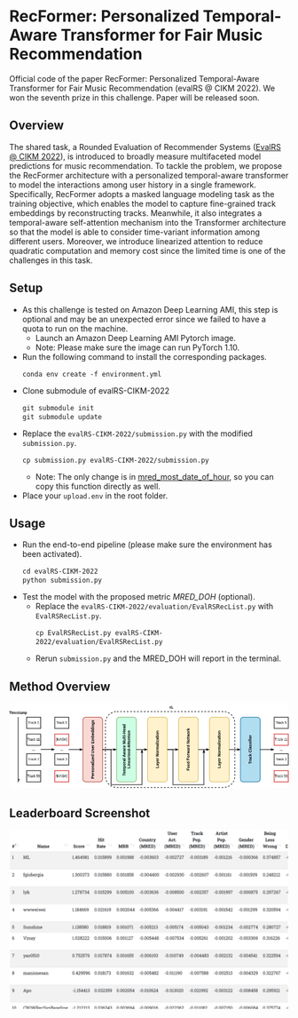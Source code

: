 # RecFormer: Personalized Temporal-Aware Transformer for Fair Music Recommendation
Official code of the paper RecFormer: Personalized Temporal-Aware Transformer for Fair Music Recommendation (evalRS @ CIKM 2022). 
We won the seventh prize in this challenge.
Paper will be released soon.

## Overview
The shared task, a Rounded Evaluation of Recommender Systems ([EvalRS @ CIKM 2022](https://github.com/RecList/evalRS-CIKM-2022)), is introduced to broadly measure multifaceted model predictions for music recommendation.
To tackle the problem, we propose the RecFormer architecture with a personalized temporal-aware transformer to model the interactions among user history in a single framework.
Specifically, RecFormer adopts a masked language modeling task as the training objective, which enables the model to capture fine-grained track embeddings by reconstructing tracks.
Meanwhile, it also integrates a temporal-aware self-attention mechanism into the Transformer architecture so that the model is able to consider time-variant information among different users.
Moreover, we introduce linearized attention to reduce quadratic computation and memory cost since the limited time is one of the challenges in this task.
## Setup
- As this challenge is tested on Amazon Deep Learning AMI, this step is optional and may be an unexpected error since we failed to have a quota to run on the machine.
    - Launch an Amazon Deep Learning AMI Pytorch image.
    - Note: Please make sure the image can run PyTorch 1.10.
- Run the following command to install the corresponding packages.
    ```=script
    conda env create -f environment.yml
    ```
- Clone submodule of evalRS-CIKM-2022
    ```=script
    git submodule init 
    git submodule update
    ```
- Replace the `evalRS-CIKM-2022/submission.py` with the modified `submission.py`.
    ```=script
    cp submission.py evalRS-CIKM-2022/submission.py
    ```
    - Note: The only change is in [mred_most_date_of_hour](https://github.com/wywyWang/RecFormer/blob/main/EvalRSRecList.py#:~:text=%40rec_test(%27MRED_MOST_DOH%27)), so you can copy this function directly as well.
- Place your `upload.env` in the root folder.

## Usage
- Run the end-to-end pipeline (please make sure the environment has been activated).
    ```=script
    cd evalRS-CIKM-2022
    python submission.py
    ```
- Test the model with the proposed metric *MRED_DOH* (optional).
    - Replace the `evalRS-CIKM-2022/evaluation/EvalRSRecList.py` with `EvalRSRecList.py`.
        ```
        cp EvalRSRecList.py evalRS-CIKM-2022/evaluation/EvalRSRecList.py
        ```
    - Rerun `submission.py` and the MRED_DOH will report in the terminal.

## Method Overview
<div align="left">
<img src="method.png"/>
</div>

## Leaderboard Screenshot
<div align="left">
<img src="leaderboard.png"/>
</div>
